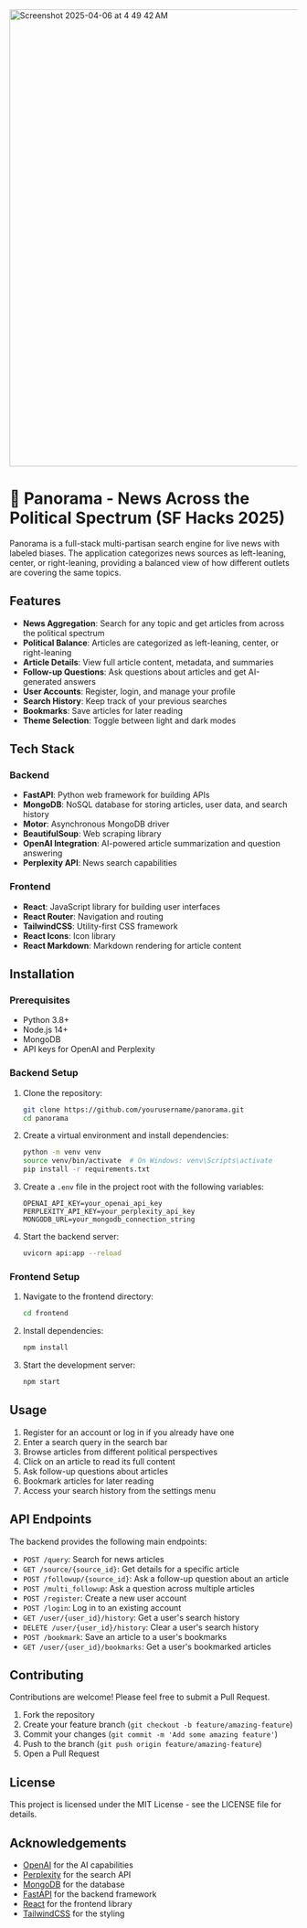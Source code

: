<img width="800" alt="Screenshot 2025-04-06 at 4 49 42 AM" src="https://github.com/user-attachments/assets/3272ebb5-8cce-410b-9b52-e3a70ea01c78" />

# 📰 Panorama - News Across the Political Spectrum (SF Hacks 2025)

Panorama is a full-stack multi-partisan search engine for live news with labeled biases. The application categorizes news sources as left-leaning, center, or right-leaning, providing a balanced view of how different outlets are covering the same topics.

## Features

- **News Aggregation**: Search for any topic and get articles from across the political spectrum
- **Political Balance**: Articles are categorized as left-leaning, center, or right-leaning
- **Article Details**: View full article content, metadata, and summaries
- **Follow-up Questions**: Ask questions about articles and get AI-generated answers
- **User Accounts**: Register, login, and manage your profile
- **Search History**: Keep track of your previous searches
- **Bookmarks**: Save articles for later reading
- **Theme Selection**: Toggle between light and dark modes

## Tech Stack

### Backend
- **FastAPI**: Python web framework for building APIs
- **MongoDB**: NoSQL database for storing articles, user data, and search history
- **Motor**: Asynchronous MongoDB driver
- **BeautifulSoup**: Web scraping library
- **OpenAI Integration**: AI-powered article summarization and question answering
- **Perplexity API**: News search capabilities

### Frontend
- **React**: JavaScript library for building user interfaces
- **React Router**: Navigation and routing
- **TailwindCSS**: Utility-first CSS framework
- **React Icons**: Icon library
- **React Markdown**: Markdown rendering for article content

## Installation

### Prerequisites
- Python 3.8+
- Node.js 14+
- MongoDB
- API keys for OpenAI and Perplexity

### Backend Setup

1. Clone the repository:
   ```bash
   git clone https://github.com/yourusername/panorama.git
   cd panorama
   ```

2. Create a virtual environment and install dependencies:
   ```bash
   python -m venv venv
   source venv/bin/activate  # On Windows: venv\Scripts\activate
   pip install -r requirements.txt
   ```

3. Create a `.env` file in the project root with the following variables:
   ```
   OPENAI_API_KEY=your_openai_api_key
   PERPLEXITY_API_KEY=your_perplexity_api_key
   MONGODB_URL=your_mongodb_connection_string
   ```

4. Start the backend server:
   ```bash
   uvicorn api:app --reload
   ```

### Frontend Setup

1. Navigate to the frontend directory:
   ```bash
   cd frontend
   ```

2. Install dependencies:
   ```bash
   npm install
   ```

3. Start the development server:
   ```bash
   npm start
   ```

## Usage

1. Register for an account or log in if you already have one
2. Enter a search query in the search bar
3. Browse articles from different political perspectives
4. Click on an article to read its full content
5. Ask follow-up questions about articles
6. Bookmark articles for later reading
7. Access your search history from the settings menu

## API Endpoints

The backend provides the following main endpoints:

- `POST /query`: Search for news articles
- `GET /source/{source_id}`: Get details for a specific article
- `POST /followup/{source_id}`: Ask a follow-up question about an article
- `POST /multi_followup`: Ask a question across multiple articles
- `POST /register`: Create a new user account
- `POST /login`: Log in to an existing account
- `GET /user/{user_id}/history`: Get a user's search history
- `DELETE /user/{user_id}/history`: Clear a user's search history
- `POST /bookmark`: Save an article to a user's bookmarks
- `GET /user/{user_id}/bookmarks`: Get a user's bookmarked articles

## Contributing

Contributions are welcome! Please feel free to submit a Pull Request.

1. Fork the repository
2. Create your feature branch (`git checkout -b feature/amazing-feature`)
3. Commit your changes (`git commit -m 'Add some amazing feature'`)
4. Push to the branch (`git push origin feature/amazing-feature`)
5. Open a Pull Request

## License

This project is licensed under the MIT License - see the LICENSE file for details.

## Acknowledgements

- [OpenAI](https://openai.com/) for the AI capabilities
- [Perplexity](https://www.perplexity.ai/) for the search API
- [MongoDB](https://www.mongodb.com/) for the database
- [FastAPI](https://fastapi.tiangolo.com/) for the backend framework
- [React](https://reactjs.org/) for the frontend library
- [TailwindCSS](https://tailwindcss.com/) for the styling
